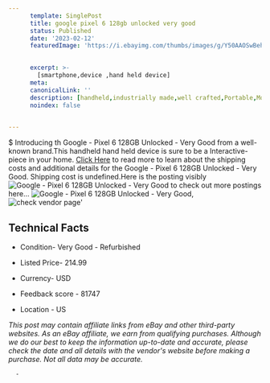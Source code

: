```yaml
---
      template: SinglePost
      title: google pixel 6 128gb unlocked very good
      status: Published
      date: '2023-02-12'
      featuredImage: 'https://i.ebayimg.com/thumbs/images/g/Y50AAOSwBehjoyPs/s-l225.jpg'
       

      excerpt: >-
        [smartphone,device ,hand held device]
      meta:
      canonicalLink: ''
      description: [handheld,industrially made,well crafted,Portable,Mobile,Compact,Convenient,Lightweight,Maneuverable,Man-portable,Miniature,Carriable,Hand-held,Light,Holdable,Transportable,Mobile device,Pocket-sized,On-the-go,Wireless,Cordless,Compact size,Convenient size, smartphone,device ,hand held device]
      noindex: false
      

---
```

$
      Introducing th Google - Pixel 6 128GB Unlocked - Very Good from a well-known brand.This handheld hand held device is sure to be a Interactive-piece in your home. [Click Here](https://www.ebay.com/itm/255889634594?hash=item3b9435f522%3Ag%3AY50AAOSwBehjoyPs&mkevt=1&mkcid=1&mkrid=711-53200-19255-0&campid=%253CePNCampaignId%253E&customid=%253CreferenceId%253E&toolid=10049) to read more to learn about the shipping costs and additional details for the Google - Pixel 6 128GB Unlocked - Very Good. Shipping cost is undefined.Here is the posting visibly ![Google - Pixel 6 128GB Unlocked - Very Good](https://i.ebayimg.com/thumbs/images/g/Y50AAOSwBehjoyPs/s-l225.jpg) to check out more postings here... ![Google - Pixel 6 128GB Unlocked - Very Good](https://i.ebayimg.com/images/g/Y50AAOSwBehjoyPs/s-l1600.jpg), ![check vendor page](https://origin-galleryplus.ebayimg.com/ws/web/255889634594_2_0_1/225x225.jpg,https://origin-galleryplus.ebayimg.com/ws/web/255889634594_3_0_1/225x225.jpg,https://origin-galleryplus.ebayimg.com/ws/web/255889634594_4_0_1/225x225.jpg)'

      

 ## Technical Facts 



     
      

 - Condition- Very Good - Refurbished 


      

 - Listed Price- 214.99 


      

 - Currency- USD 


      

 - Feedback score - 81747 


      

 - Location - US 


      
      

 *_This post may contain affiliate links from eBay and other third-party websites. As an eBay affiliate, we earn from qualifying purchases. Although we do our best to keep the information up-to-date and accurate, please check the date and all details with the vendor's website before making a purchase. Not all data may be accurate._*




      -
